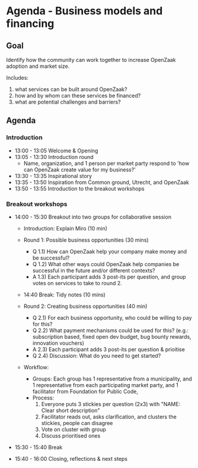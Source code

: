 # Agenda - Business models and financing

## Goal

Identify how the community can work together to increase OpenZaak adoption and market size.

Includes:
1) what services can be built around OpenZaak?
2) how and by whom can these services be financed?
3) what are potential challenges and barriers?

## Agenda

### Introduction

* 13:00 - 13:05 Welcome & Opening
* 13:05 - 13:30 Introduction round
    * Name, organization, and 1 person per market party respond to 'how can OpenZaak create value for my business?'
* 13:30 - 13:35 Inspirational story
* 13:35 - 13:50 Inspiration from Common ground, Utrecht, and OpenZaak
* 13:50 - 13:55 Introduction to the breakout workshops
 
### Breakout workshops

* 14:00 - 15:30 Breakout into two groups for collaborative session

  * Introduction: Explain Miro (10 min)
 
  * Round 1: Possible business opportunities (30 mins)
      * Q 1.1) How can OpenZaak help your company make money and be successful?
      * Q 1.2) What other ways could OpenZaak help companies be successful in the future and/or different contexts?
      * A 1.3) Each participant adds 3 post-its per question, and group votes on services to take to round 2.

  * 14:40 Break: Tidy notes (10 mins)

  * Round 2: Creating business opportunities (40 min)
      * Q 2.1) For each business opportunity, who could be willing to pay for this? 
      * Q 2.2) What payment mechanisms could be used for this? (e.g.: subscription based, fixed open dev budget, bug bounty rewards, innovation vouchers)
      * A 2.3) Each participant adds 3 post-its per question & prioitise 
      * Q 2.4) Discussion: What do you need to get started?

  * Workflow:
     * Groups: Each group has  1 representative from a municipality, and 1 representative from each participating market party, and 1 facilitator from Foundation for Public Code,
    * Process: 
        1. Everyone puts 3 stickies per question (2x3) with "NAME: Clear short description"
        2. Facilitator reads out, asks clarification, and clusters the stickies, people can disagree
        3. Vote on cluster with group
        5. Discuss prioritised ones

* 15:30 - 15:40 Break

* 15:40 - 16:00 Closing, reflections & next steps
